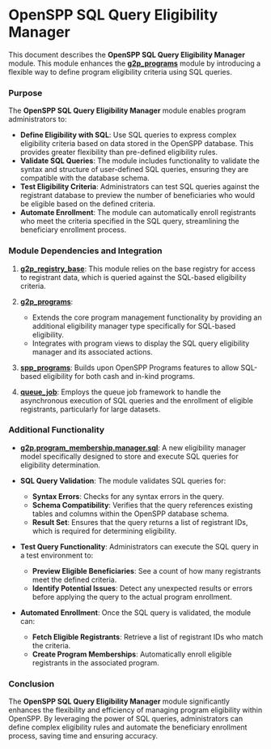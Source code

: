 # OpenSPP SQL Query Eligibility Manager 

This document describes the **OpenSPP SQL Query Eligibility Manager** module. This module enhances the **[g2p_programs](g2p_programs)** module by introducing a flexible way to define program eligibility criteria using SQL queries. 

### Purpose

The **OpenSPP SQL Query Eligibility Manager** module enables program administrators to:

* **Define Eligibility with SQL**:  Use SQL queries to express complex eligibility criteria based on data stored in the OpenSPP database. This provides greater flexibility than pre-defined eligibility rules.
* **Validate SQL Queries**:  The module includes functionality to validate the syntax and structure of user-defined SQL queries, ensuring they are compatible with the database schema.
* **Test Eligibility Criteria**: Administrators can test SQL queries against the registrant database to preview the number of beneficiaries who would be eligible based on the defined criteria.
* **Automate Enrollment**:  The module can automatically enroll registrants who meet the criteria specified in the SQL query, streamlining the beneficiary enrollment process.

### Module Dependencies and Integration

1. **[g2p_registry_base](g2p_registry_base)**:  This module relies on the base registry for access to registrant data, which is queried against the SQL-based eligibility criteria.

2. **[g2p_programs](g2p_programs)**: 
    * Extends the core program management functionality by providing an additional eligibility manager type specifically for SQL-based eligibility.
    * Integrates with program views to display the SQL query eligibility manager and its associated actions.

3. **[spp_programs](spp_programs)**: Builds upon OpenSPP Programs features to allow SQL-based eligibility for both cash and in-kind programs. 

4. **[queue_job](queue_job)**: Employs the queue job framework to handle the asynchronous execution of SQL queries and the enrollment of eligible registrants, particularly for large datasets.

### Additional Functionality

* **[g2p.program_membership.manager.sql](g2p.program_membership.manager.sql)**: A new eligibility manager model specifically designed to store and execute SQL queries for eligibility determination. 

* **SQL Query Validation**:  The module validates SQL queries for:
    * **Syntax Errors**: Checks for any syntax errors in the query.
    * **Schema Compatibility**: Verifies that the query references existing tables and columns within the OpenSPP database schema.
    * **Result Set**:  Ensures that the query returns a list of registrant IDs, which is required for determining eligibility. 

* **Test Query Functionality**:  Administrators can execute the SQL query in a test environment to:
    * **Preview Eligible Beneficiaries**:  See a count of how many registrants meet the defined criteria.
    * **Identify Potential Issues**:  Detect any unexpected results or errors before applying the query to the actual program enrollment.

* **Automated Enrollment**:  Once the SQL query is validated, the module can:
    * **Fetch Eligible Registrants**: Retrieve a list of registrant IDs who match the criteria.
    * **Create Program Memberships**: Automatically enroll eligible registrants in the associated program.

### Conclusion

The **OpenSPP SQL Query Eligibility Manager** module significantly enhances the flexibility and efficiency of managing program eligibility within OpenSPP. By leveraging the power of SQL queries, administrators can define complex eligibility rules and automate the beneficiary enrollment process, saving time and ensuring accuracy. 
